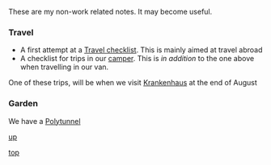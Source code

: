 These are my non-work related notes. It may become useful.

### Travel

- A first attempt at a [Travel checklist](travel_checklist.md). This is mainly aimed at travel abroad
- A checklist for trips in our [camper](camper_checklist.md). This is _in addition_ to the one above when travelling in our van.

One of these trips, will be when we visit [Krankenhaus](https://krankenhausfestival.com/) at the end of August

### Garden
We have a [Polytunnel](Polytunnel.md)


[up](README.md)

[top](../README.md)
